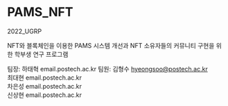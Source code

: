 # PAMS_NFT
2022_UGRP

NFT와 블록체인을 이용한 PAMS 시스템 개선과 NFT 소유자들의 커뮤니티 구현을 위한 학부생 연구 프로그램

팀장: 하태혁 email.postech.ac.kr
팀원: 김형수 hyeongsoo@postech.ac.kr<br>
     최대현 email.postech.ac.kr<br>
     차은성 email.postech.ac.kr<br>
     신상현 email.postech.ac.kr
